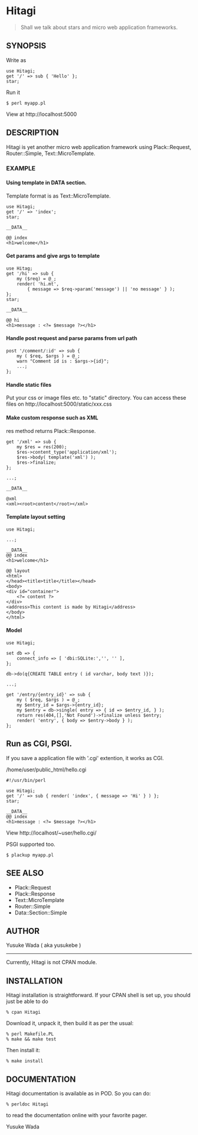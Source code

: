 # Hitagi

> Shall we talk about stars and micro web application frameworks.

## SYNOPSIS

Write as

    use Hitagi;
    get '/' => sub { 'Hello' };
    star;

Run it

    $ perl myapp.pl

View at http://localhost:5000

## DESCRIPTION

Hitagi is yet another micro web application framework
using Plack::Request, Router::Simple, Text::MicroTemplate.

### EXAMPLE

#### Using template in DATA section.

Template format is as Text::MicroTemplate.

    use Hitagi;
    get '/' => 'index';
    star;

    __DATA__

    @@ index
    <h1>welcome</h1>

#### Get params and give args to template

    use Hitag;
    get '/hi' => sub {
        my ($req) = @_;
        render( 'hi.mt',
            { message => $req->param('message') || 'no message' } );
    };
    star;

    __DATA__

    @@ hi
    <h1>message : <?= $message ?></h1>

#### Handle post request and parse params from url path

    post '/comment/:id' => sub {
        my ( $req, $args ) = @_;
        warn "Comment id is : $args->{id}";
        ...;
    };

#### Handle static files

Put your css or image files etc. to "static" directory.
You can access these files on http://localhost:5000/static/xxx.css

#### Make custom response such as XML

res method returns Plack::Response.

    get '/xml' => sub {
        my $res = res(200);
        $res->content_type('application/xml');
        $res->body( template('xml') );
        $res->finalize;
    };

    ...;

    __DATA__

    @xml
    <xml><root>content</root></xml>

#### Template layout setting

    use Hitagi;

    ...;

    __DATA__
    @@ index
    <h1>welcome</h1>

    @@ layout
    <html>
    </head><title>title</title></head>
    <body>
    <div id="container">
        <?= content ?>
    </div>
    <address>This content is made by Hitagi</address>
    </body>
    </html>

#### Model

    use Hitagi;

    set db => {
        connect_info => [ 'dbi:SQLite:','', '' ],
    };

    db->do(q{CREATE TABLE entry ( id varchar, body text )});

    ...;

    get '/entry/{entry_id}' => sub {
        my ( $req, $args ) = @_;
        my $entry_id = $args->{entry_id};
        my $entry = db->single( entry => { id => $entry_id, } );
        return res(404,[],'Not Found')->finalize unless $entry;
        render( 'entry', { body => $entry->body } );
    };

## Run as CGI, PSGI.

If you save a application file with '.cgi' extention, it works as CGI.

/home/user/public_html/hello.cgi

    #!/usr/bin/perl

    use Hitagi;
    get '/' => sub { render( 'index', { message => 'Hi' } ) };
    star;

    __DATA__
    @@ index
    <h1>message : <?= $message ?></h1>

View http://localhost/~user/hello.cgi/

PSGI supported too.

    $ plackup myapp.pl

## SEE ALSO

- Plack::Request
- Plack::Response
- Text::MicroTemplate
- Router::Simple
- Data::Section::Simple

## AUTHOR

Yusuke Wada ( aka yusukebe )

****

Currently, Hitagi is not CPAN module.

## INSTALLATION

Hitagi installation is straightforward. If your CPAN shell is set up,
you should just be able to do

    % cpan Hitagi

Download it, unpack it, then build it as per the usual:

    % perl Makefile.PL
    % make && make test

Then install it:

    % make install

## DOCUMENTATION

Hitagi documentation is available as in POD. So you can do:

    % perldoc Hitagi

to read the documentation online with your favorite pager.

Yusuke Wada
